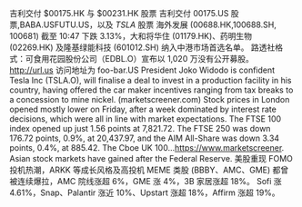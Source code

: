 吉利交付 $00175.HK 与 $00231.HK 股票
吉利交付 00175.US 股票,BABA.USFUTU.US，以及 $TSLA$ 股票
海外发展 (00688.HK,100688.SH, 100681) 截至 10:47 下跌 3.13%，大和将华住 (01179.HK)、药明生物 (02269.HK) 及隆基绿能科技 (601012.SH) 纳入中港市场首选名单。
路透社格式：可食用花园股份公司（EDBL.O）宣布以 1,020 万没有公开募股。
http://url.us
访问地址为 foo-bar.US
President Joko Widodo is confident Tesla Inc (TSLA.O), will finalise a deal to invest in a production facility in his country, having offered the car maker incentives ranging from tax breaks to a concession to mine nickel.
(marketscreener.com) Stock prices in London opened mostly lower on Friday, after a week dominated by interest rate decisions, which were all in line with market expectations. The FTSE 100 index opened up just 1.56 points at 7,821.72. The FTSE 250 was down 176.72 points, 0.9%, at 20,437.97, and the AIM All-Share was down 3.34 points, 0.4%, at 885.42. The Cboe UK 100...https://www.marketscreener.
Asian stock markets have gained after the Federal Reserve.
美股重现 FOMO 投机热潮，ARKK 等成长风格及高投机 MEME 类股 (BBBY、AMC、GME) 都曾被连续爆拉，AMC 院线涨超 6%，GME 涨 4%，3B 家居涨超 18%。
Sofi 涨 4.61%，Snap、Palantir 涨近 10%、Upstart 涨超 18%，Affirm 涨超 19%。
